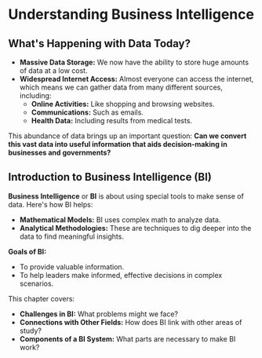 # **Understanding Business Intelligence**

## **What's Happening with Data Today?**

- **Massive Data Storage:** We now have the ability to store huge amounts of data at a low cost.
- **Widespread Internet Access:** Almost everyone can access the internet, which means we can gather data from many different sources, including:
  - **Online Activities:** Like shopping and browsing websites.
  - **Communications:** Such as emails.
  - **Health Data:** Including results from medical tests.

This abundance of data brings up an important question: **Can we convert this vast data into useful information that aids decision-making in businesses and governments?**

## **Introduction to Business Intelligence (BI)**

**Business Intelligence** or **BI** is about using special tools to make sense of data. Here's how BI helps:
- **Mathematical Models:** BI uses complex math to analyze data.
- **Analytical Methodologies:** These are techniques to dig deeper into the data to find meaningful insights.

**Goals of BI:**
- To provide valuable information.
- To help leaders make informed, effective decisions in complex scenarios.

This chapter covers:
- **Challenges in BI:** What problems might we face?
- **Connections with Other Fields:** How does BI link with other areas of study?
- **Components of a BI System:** What parts are necessary to make BI work?
